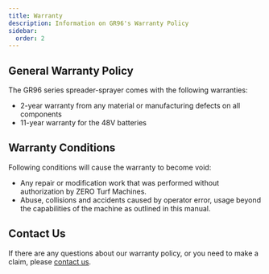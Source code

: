 ```yaml
---
title: Warranty
description: Information on GR96's Warranty Policy
sidebar:
  order: 2
---
```


## General Warranty Policy

The GR96 series spreader-sprayer comes with the following warranties:

* 2-year warranty from any material or manufacturing defects on all components
* 11-year warranty for the 48V batteries

## Warranty Conditions

Following conditions will cause the warranty to become void:

* Any repair or modification work that was performed without authorization by ZERO Turf Machines.
* Abuse, collisions and accidents caused by operator error, usage beyond the capabilities of the machine as outlined in this manual.

## Contact Us

If there are any questions about our warranty policy, or you need to make a claim, please [contact us](/reference/contact).